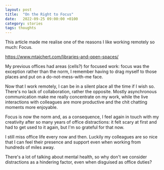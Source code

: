 ```yaml
---
layout: post
title:  "On the Right to Focus"
date:   2022-09-25 09:00:00 +0100
category: stories
tags: thoughts
---
```


This article made me realise one of the reasons I like working remotely so much: Focus.

<a href="https://www.mtajchert.com/libraries-and-open-spaces/" target="_blank">
    https://www.mtajchert.com/libraries-and-open-spaces/
</a>

My previous offices had areas (cells?) for focused work: focus was the exception rather than the 
norm, I remember having to drag myself to those places and put on a do-not-mess-with-me face.

Now that I work remotely, I can be in a silent place all the time if I wish so. There's no lack of
collaboration, rather the opposite. Mostly asynchronous communication make me really concentrate on
my work, while the live interactions with colleagues are more productive and the chit chatting
moments more enjoyable.

Focus is now the norm and, as a consequence, I feel again in touch with my creativity after so many
years of office distractions: it felt scary at first and had to get used to it again, but I'm so
grateful for that now.

I still miss office life every now and then. Luckily my colleagues are so nice that I can feel
their presence and support even when working from hundreds of miles away.

There's a lot of talking about mental health, so why don't we consider distractions as a hindering
factor, even when disguised as office duties?

